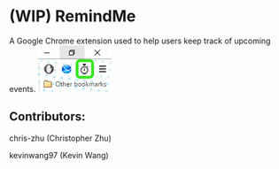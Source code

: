 # (WIP) RemindMe
A Google Chrome extension used to help users keep track of upcoming events.
![Extension Icon](Extension_Ex.png)


## Contributors:

chris-zhu (Christopher Zhu)

kevinwang97 (Kevin Wang)
